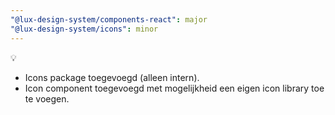 ```yaml
---
"@lux-design-system/components-react": major
"@lux-design-system/icons": minor
---
```


💡

- Icons package toegevoegd (alleen intern).
- Icon component toegevoegd met mogelijkheid een eigen icon library toe te voegen.

